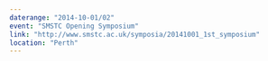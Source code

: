 ```yaml
---
daterange: "2014-10-01/02"
event: "SMSTC Opening Symposium"
link: "http://www.smstc.ac.uk/symposia/20141001_1st_symposium"
location: "Perth"
---
```

